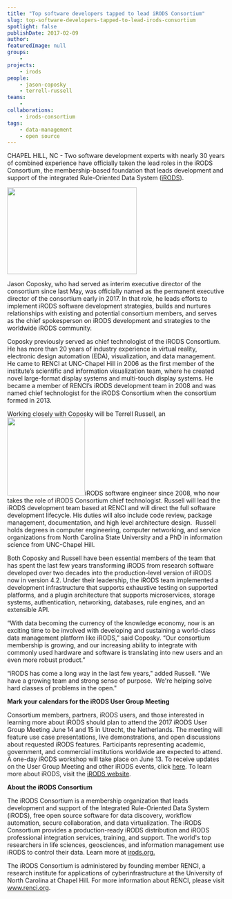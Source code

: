 ```yaml
---
title: "Top software developers tapped to lead iRODS Consortium"
slug: top-software-developers-tapped-to-lead-irods-consortium
spotlight: false
publishDate: 2017-02-09
author: 
featuredImage: null
groups:
    - 
projects:
    - irods
people:
    - jason-coposky
    - terrell-russell
teams: 
    - 
collaborations:
    - irods-consortium
tags:
    - data-management
    - open source
---
```

CHAPEL HILL, NC - Two software development experts with nearly 30 years of combined experience have officially taken the lead roles in the iRODS Consortium, the membership-based foundation that leads development and support of the integrated Rule-Oriented Data System (<a href="https://irods.org/">iRODS</a>).<!--more-->

<a href="http://renci.org/wp-content/uploads/2016/05/Coposky-Jason.jpeg"><img class="alignleft wp-image-15460 size-medium" src="http://renci.org/wp-content/uploads/2016/05/Coposky-Jason-300x200.jpeg" width="300" height="200" /></a>

Jason Coposky, who had served as interim executive director of the consortium since last May, was officially named as the permanent executive director of the consortium early in 2017. In that role, he leads efforts to implement iRODS software development strategies, builds and nurtures relationships with existing and potential consortium members, and serves as the chief spokesperson on iRODS development and strategies to the worldwide iRODS community.

Coposky previously served as chief technologist of the iRODS Consortium. He has more than 20 years of industry experience in virtual reality, electronic design automation (EDA), visualization, and data management. He came to RENCI at UNC-Chapel Hill in 2006 as the first member of the institute’s scientific and information visualization team, where he created novel large-format display systems and multi-touch display systems. He became a member of RENCI’s iRODS development team in 2008 and was named chief technologist for the iRODS Consortium when the consortium formed in 2013.

Working closely with Coposky will be Terrell Russell, an <a href="http://renci.org/wp-content/uploads/2017/02/terrellrussell.jpeg"><img class="alignright wp-image-15938 size-full" src="http://renci.org/wp-content/uploads/2017/02/terrellrussell.jpeg" width="180" height="180" /></a>iRODS software engineer since 2008, who now takes the role of iRODS Consortium chief technologist. Russell will lead the iRODS development team based at RENCI and will direct the full software development lifecycle. His duties will also include code review, package management, documentation, and high level architecture design.  Russell holds degrees in computer engineering, computer networking, and service organizations from North Carolina State University and a PhD in information science from UNC-Chapel Hill.

Both Coposky and Russell have been essential members of the team that has spent the last few years transforming iRODS from research software developed over two decades into the production-level version of iRODS now in version 4.2. Under their leadership, the iRODS team implemented a development infrastructure that supports exhaustive testing on supported platforms, and a plugin architecture that supports microservices, storage systems, authentication, networking, databases, rule engines, and an extensible API.

“With data becoming the currency of the knowledge economy, now is an exciting time to be involved with developing and sustaining a world-class data management platform like iRODS,” said Coposky. “Our consortium membership is growing, and our increasing ability to integrate with commonly used hardware and software is translating into new users and an even more robust product.”

“iRODS has come a long way in the last few years," added Russell. "We have a growing team and strong sense of purpose.  We're helping solve hard classes of problems in the open."

<strong>Mark your calendars for the iRODS User Group Meeting</strong>

Consortium members, partners, iRODS users, and those interested in learning more about iRODS should plan to attend the 2017 iRODS User Group Meeting June 14 and 15 in Utrecht, the Netherlands. The meeting will feature use case presentations, live demonstrations, and open discussions about requested iRODS features. Participants representing academic, government, and commercial institutions worldwide are expected to attend. A one-day iRODS workshop will take place on June 13. To receive updates on the User Group Meeting and other iRODS events, click <a href="http://eepurl.com/bStUCr">here</a>. To learn more about iRODS, visit the <a href="http://www.irods.org/">iRODS website</a>.

<strong>About the iRODS Consortium</strong>

The iRODS Consortium is a membership organization that leads development and support of the Integrated Rule-Oriented Data System (iRODS), free open source software for data discovery, workflow automation, secure collaboration, and data virtualization. The iRODS Consortium provides a production-ready iRODS distribution and iRODS professional integration services, training, and support. The world's top researchers in life sciences, geosciences, and information management use iRODS to control their data. Learn more at <a href="http://irods.org/">irods.org.</a>

The iRODS Consortium is administered by founding member RENCI, a research institute for applications of cyberinfrastructure at the University of North Carolina at Chapel Hill. For more information about RENCI, please visit <a href="http://www.renci.org">www.renci.org</a>.
